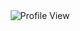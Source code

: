 
<div id="header" align="center">
  <img src="https://komarev.com/ghpvc/?username=po4tion&style=flat-square&color=blue" alt="Profile View"/>
</div>
